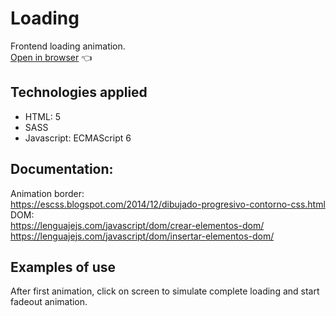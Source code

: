 # Loading
Frontend loading animation.   
[Open in browser](https://ulldecorb.github.io/loading/) 👈
## Technologies applied
+ HTML: 5
+ SASS 
+ Javascript: ECMAScript 6
## Documentation:
Animation border:   
https://escss.blogspot.com/2014/12/dibujado-progresivo-contorno-css.html   
DOM:   
https://lenguajejs.com/javascript/dom/crear-elementos-dom/   
https://lenguajejs.com/javascript/dom/insertar-elementos-dom/
## Examples of use
After first animation, click on screen to simulate complete loading and start fadeout animation.
